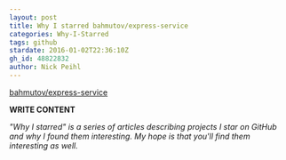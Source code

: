 ```yaml
---
layout: post
title: Why I starred bahmutov/express-service
categories: Why-I-Starred
tags: github
stardate: 2016-01-02T22:36:10Z
gh_id: 48822832
author: Nick Peihl
---
```


[bahmutov/express-service](star.repo.html_url)

**WRITE CONTENT**

*"Why I starred" is a series of articles describing projects I star on GitHub and why I found them interesting. My hope is that you'll find them interesting as well.*

